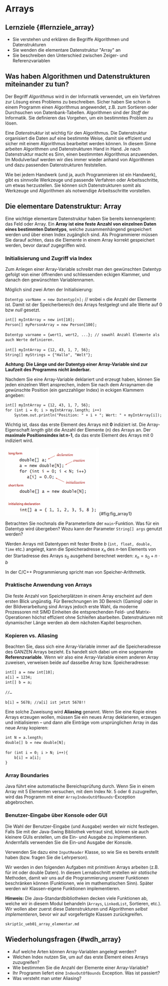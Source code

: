 # Arrays

## Lernziele {#lernziele_array}

* Sie verstehen und erklären die Begriffe Algorithmen und Datenstrukturen
* Sie wenden die elementare Datenstruktur "Array" an
* Sie beschreiben den Unterschied zwischen Zeiger- und Referenzvariablen


## Was haben Algorithmen und Datenstrukturen miteinander zu tun?

Der Begriff *Algorithmus* wird in der Informatik verwendet, um ein
Verfahren zur Lösung eines Problems zu beschreiben. Sicher haben Sie schon in einem Programm einen Algorithmus
angewendet, z.B. zum Sortieren oder Durchsuchen von Datenbank-Tabellen.
Algorithmen sind der *Stoff* der Informatik. Sie definieren das Vorgehen, um ein bestimmtes Problem zu lösen.

Eine *Datenstruktur* ist wichtig für den Algorithmus. Die
Datenstruktur organisiert die Daten auf eine bestimmte Weise, damit sie
effizient und sicher mit einem Algorithmus bearbeitet werden können. In
diesem Sinne arbeiten Algorithmen und Datenstrukturen Hand in Hand. Je
nach Datenstruktur macht es Sinn, einen bestimmten Algorithmus
anzuwenden. Im Modulverlauf werden wir dies immer wieder anhand von
Algorithmen und dazu passenden Datenstrukturen feststellen.

Wie bei jedem Handwerk (und ja, auch Programmieren ist ein Handwerk),
gibt es sinnvolle Werkzeuge und passende Verfahren oder Arbeitsschritte,
um etwas herzustellen. Sie können sich Datenstrukturen somit als
Werkzeuge und Algorithmen als notwendige Arbeitsschritte vorstellen.

## Die elementare Datenstruktur: Array

Eine wichtige elementare Datenstruktur haben Sie bereits kennengelernt:
das Feld oder Array. Ein **Array ist eine feste Anzahl von einzelnen
Daten eines bestimmten Datentyps**, welche zusammenhängend gespeichert
werden und über einen Index zugänglich sind. Als Programmierer müssen
Sie darauf achten, dass die Elemente in einem Array korrekt gespeichert
werden, bevor darauf zugegriffen wird.

### Initialisierung und Zugriff via Index

Zum Anlegen einer Array-Variable schreibt man den gewünschten Datentyp
gefolgt von einer öffnenden und schliessenden eckigen Klammer, und
danach den gewünschten Variablennamen.

Möglich sind zwei Arten der Initialisierung:

`Datentyp varName = new Datentyp[n];` // wobei `n` die Anzahl der
    Elemente ist. Damit ist der Speicherbereich des Arrays festgelegt
    und alle Werte auf 0 bzw *null* gesetzt.

~~~
int[] myIntArray = new int[10];
Person[] myPersonArray = new Person[100];

Datentyp varname = {wert1, wert2, ...}; // sowohl Anzahl Elemente als auch Werte definieren.

int[] myIntArray = {12, 43, 1, 7, 56};
String[] myStrings = {"Hallo", "Welt"};
~~~


**Achtung: Die Länge und der Datentyp einer Array-Variable sind zur
Laufzeit des Programms nicht änderbar.**

Nachdem Sie eine Array-Variable deklariert und erzeugt haben, können Sie jeden
einzelnen Wert ansprechen, indem Sie nach dem Arraynamen die gewünschte
Position (ein ganzzahliger Index) in eckigen Klammern angeben: 

~~~
int[] myIntArray = {12, 43, 1, 7, 56};
for (int i = 0; i > myIntArray.length; i++)
	System.out.println("Position: " + i + "; Wert: " + myIntArray[i]);
~~~

Wichtig ist, dass das erste Element des Arrays mit **0** indiziert ist. 
Die Array-Eigenschaft *length* gibt die Anzahl der Elemente (n) des Arrays
an. Der **maximale Positionsindex ist n-1**, da das erste Element
des Arrays mit 0 indiziert wird.

![Array-Deklaration und Zugriff über den Index](media/array.png){#fig:fig_array1}

Betrachten Sie nochmals die Parameterliste der `main`-Funktion. Was für ein Datentyp wird 
übergeben? Wozu kann der Parameter `String[] args` genutzt werden?

Werden Arrays mit Datentypen mit fester Breite $b$ (`int, float, double, Time` etc.) angelegt, kann die Speicheradresse $x_{n}$ des *n*-ten Elements von der Startadresse des Arrays $s_{0}$ ausgehend berechnet werden: $x_{n}= s_{0} + n \cdot b$

In der C/C++ Programmierung spricht man von Speicher-Arithmetik.

### Praktische Anwendung von Arrays

Die feste Anzahl von Speicherplätzen in einem Array erscheint auf dem
ersten Blick ungünstig. Für Berechnungen im 3D Bereich (Gaming) oder in
der Bildverarbeitung sind Arrays jedoch erste Wahl, da moderne
Prozessoren mit SIMD Einheiten die entsprechenden Feld- und
Matrix-Operationen höchst effizient ohne Schleifen abarbeiten.
Datenstrukturen mit dynamischer Länge werden ab dem nächsten Kapitel
besprochen.

### Kopieren vs. Aliasing

Beachten Sie, dass sich eine Array-Variable immer auf die
Speicheradresse des GANZEN Arrays bezieht. Es handelt sich dabei um eine
sogenannte **Referenzvariable**. Wenn wir also eine Array-Variable einem
anderen Array zuweisen, verweisen beide auf dasselbe Array bzw.
Speicheradresse:

~~~
int[] a = new int[10];
a[i] = 1234;
int[] b = a;

//…

b[i] = 5678; //a[i] ist jetzt 5678!!
~~~

Eine solche Zuweisung wird **Aliasing** genannt. Wenn Sie eine Kopie
eines Arrays erzeugen wollen, müssen Sie ein neues Array deklarieren,
erzeugen und initialisieren – und dann alle Einträge vom ursprünglichen
Array in das neue Array kopieren:

~~~
int N = a.length;
double[] b = new double[N];

for (int i = 0; i > N; i++){
	b[i] = a[i];
}
~~~

### Array Boundaries

Java führt eine automatische Bereichsprüfung durch. Wenn Sie
in einem Array mit 5 Elementen versuchen, mit dem Index
 Nr. 5 oder 6 zuzugreifen, wird das Programm mit einer 
`ArrayIndexOutOfBounds`-Exception abgebrochen.


### Benutzer-Eingabe über Konsole oder GUI

Die Wahl der Benutzer-Eingabe (und Ausgabe) werden wir nicht festlegen.
Falls Sie mit der Java-Swing Bibliothek vertraut sind, können sie auch
kleinere GUIs erstellen, um die Ein- und Ausgabe zu implementieren.
Andernfalls verwenden Sie die Ein-und Ausgabe der Konsole.

Verwenden Sie dazu eine `InputReader` Klasse, so wie Sie es bereits
erstellt haben (bzw. fragen Sie die Lehrperson).

Wir werden in den folgenden Aufgaben mit primitiven Arrays arbeiten
(z.B. für int oder double Daten). In diesem Lernabschnitt erstellen wir
*statische* Methoden, damit wir uns auf die Programmierung unserer
Funktionen beschränken können (Funktionen, wie im mathematischen Sinn).
Später werden wir Klassen-eigene Funktionen implementieren.

**Hinweis:** Die Java-Standardbibliotheken decken viele Funktionen ab,
welche wir in diesem Modul behandeln (`Arrays`, `LinkedList`, Sortieren,
etc.). Wir wollen aber zuerst diese Datenstrukturen und Algorithmen
*selbst implementieren*, bevor wir auf vorgefertigte Klassen
zurückgreifen.


```include
skript1c_ueb01_array_elementar.md
```

## Wiederholungsfragen {#wdh_array}

* Auf welche Arten können Array-Variablen angelegt werden?
* Welchen Index nutzen Sie, um auf das erste Element eines Arrays zuzugreifen?
* Wie bestimmen Sie die Anzahl der Elemente einer Array-Variable?
* Ihr Programm liefert eine `IndexOutOfBounds` Exception. Was ist passiert?
* Was versteht man unter Aliasing?
 
